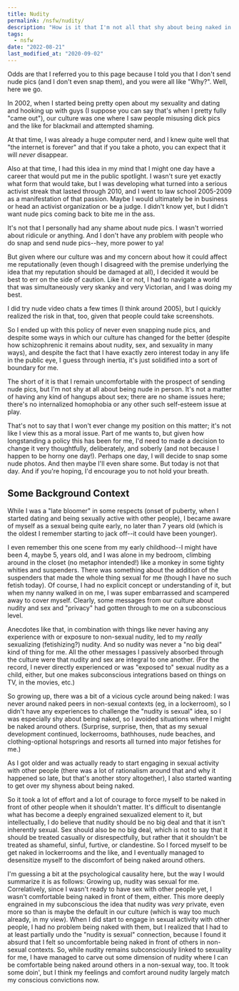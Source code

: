 ```yaml
---
title: Nudity
permalink: /nsfw/nudity/
description: "How is it that I'm not all that shy about being naked in person, and yet I won't share nude photos (let alone take them)?"
tags:
  - nsfw
date: "2022-08-21"
last_modified_at: "2020-09-02"
---
```


Odds are that I referred you to this page because I told you that I don't send nude pics (and I don't even snap them), and you were all like "Why?". Well, here we go.

In 2002, when I started being pretty open about my sexuality and dating and hooking up with guys (I suppose you can say that's when I pretty fully "came out"), our culture was one where I saw people misusing dick pics and the like for blackmail and attempted shaming.

At that time, I was already a huge computer nerd, and I knew quite well that "the internet is forever" and that if you take a photo, you can expect that it will _never_ disappear.

Also at that time, I had this idea in my mind that I might one day have a career that would put me in the public spotlight. I wasn't sure yet exactly what form that would take, but I was developing what turned into a serious activist streak that lasted through 2010, and I went to law school 2005-2009 as a manifestation of that passion. Maybe I would ultimately be in business or head an activist organization or be a judge. I didn't know yet, but I didn't want nude pics coming back to bite me in the ass.

It's not that I personally had any shame about nude pics. I wasn't worried about ridicule or anything. And I don't have any problem with people who do snap and send nude pics--hey, more power to ya!

But given where our culture was and my concern about how it could affect me reputationally (even though I disagreed with the premise underlying the idea that my reputation should be damaged at all), I decided it would be best to err on the side of caution. Like it or not, I had to navigate a world that was simultaneously very skanky and very Victorian, and I was doing my best.

I did try nude video chats a few times (I think around 2005), but I quickly realized the risk in that, too, given that people could take screenshots.

So I ended up with this policy of never even snapping nude pics, and despite some ways in which our culture has changed for the better (despite how schizophrenic it remains about nudity, sex, and sexuality in many ways), and despite the fact that I have exactly zero interest today in any life in the public eye, I guess through inertia, it's just solidified into a sort of boundary for me.

The short of it is that I remain uncomfortable with the prospect of sending nude pics, but I'm not shy at all about being nude in person. It's not a matter of having any kind of hangups about sex; there are no shame issues here; there's no internalized homophobia or any other such self-esteem issue at play.

That's not to say that I won't ever change my position on this matter; it's not like I view this as a moral issue. Part of me wants to, but given how longstanding a policy this has been for me, I'd need to made a decision to change it very thoughtfully, deliberately, and soberly (and not because I happen to be horny one day!). Perhaps one day, I will decide to snap some nude photos. And then maybe I'll even share some. But today is not that day. And if you're hoping, I'd encourage you to not hold your breath.

## Some Background Context

While I was a "late bloomer" in some respects (onset of puberty, when I started dating and being sexually active with other people), I became aware of myself as a sexual being quite early, no later than 7 years old (which is the oldest I remember starting to jack off--it could have been younger).

I even remember this one scene from my early childhood--I might have been 4, maybe 5, years old, and I was alone in my bedroom, climbing around in the closet (no metaphor intended!) like a monkey in some tighty whities and suspenders. There was something about the addition of the suspenders that made the whole thing sexual for me (though I have no such fetish today). Of course, I had no explicit concept or understanding of it, but when my nanny walked in on me, I was super embarrassed and scampered away to cover myself. Clearly, some messages from our culture about nudity and sex and "privacy" had gotten through to me on a subconscious level.

Anecdotes like that, in combination with things like never having any experience with or exposure to non-sexual nudity, led to my _really_ sexualizing (fetishizing?) nudity. And so nudity was never a "no big deal" kind of thing for me. All the other messages I passively absorbed through the culture were that nudity and sex are integral to one another. (For the record, I never directly experienced or was "exposed to" sexual nudity as a child, either, but one makes subconscious integrations based on things on TV, in the movies, etc.)

So growing up, there was a bit of a vicious cycle around being naked: I was never around naked peers in non-sexual contexts (eg, in a lockerroom), so I didn't have any experiences to challenge the "nudity is sexual" idea, so I was especially shy about being naked, so I avoided situations where I might be naked around others. (Surprise, surprise, then, that as my sexual development continued, lockerrooms, bathhouses, nude beaches, and clothing-optional hotsprings and resorts all turned into major fetishes for me.)

As I got older and was actually ready to start engaging in sexual activity with other people (there was a lot of rationalism around that and why it happened so late, but that's another story altogether), I also started wanting to get over my shyness about being naked.

So it took a lot of effort and a lot of courage to force myself to be naked in front of other people when it shouldn't matter. It's difficult to disentangle what has become a deeply engrained sexualized element to it, but intellectually, I do believe that nudity should be no big deal and that it isn't inherently sexual. Sex should also be no big deal, which is not to say that it should be treated casually or disrespectfully, but rather that it shouldn't be treated as shameful, sinful, furtive, or clandestine. So I forced myself to be get naked in lockerrooms and the like, and I eventually managed to desensitize myself to the discomfort of being naked around others.

I'm guessing a bit at the psychological causality here, but the way I would summarize it is as follows: Growing up, nudity was sexual for me. Correlatively, since I wasn't ready to have sex with other people yet, I wasn't comfortable being naked in front of them, either. This more deeply engrained in my subconscious the idea that nudity was _very_ private, even more so than is maybe the default in our culture (which is way too much already, in my view). When I did start to engage in sexual activity with other people, I had no problem being naked with them, but I realized that I had to at least partially undo the "nudity is sexual" connection, because I found it absurd that I felt so uncomfortable being naked in front of others in non-sexual contexts. So, while nudity remains subconsciously linked to sexuality for me, I have managed to carve out some dimension of nudity where I can be comfortable being naked around others in a non-sexual way, too. It took some doin', but I think my feelings and comfort around nudity largely match my conscious convictions now.
